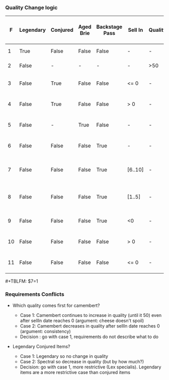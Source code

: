 
### Quality Change logic
| F  | Legendary | Conjured | Aged Brie | Backstage Pass | Sell In | Quality | Delta Sell In (out) | Delta Quality (out) | # Category Name                        |
|----|-----------|----------|-----------|----------------|---------|---------|---------------------|---------------------|----------------------------------------|
| 1  | True      | False    | False     | False          | -       | -       | sellIn -1           | quality +0          | Legendary Items                        |
| 2  | False     | -        | -         | -              | -       | >50     | sellIn -1           | quality +0          | Quality = 50                           |
| 3  | False     | True     | False     | False          | <= 0    | -       | sellIn -1           | max(0, quality -4)  | Conjured (Expired)                     |
| 4  | False     | True     | False     | False          | > 0     | -       | sellIn -1           | max(0, quality -2)  | Conjured (Fresh)                       |
| 5  | False     | -        | True      | False          | -       | -       | sellIn -1           | max(0, quality +1)  | Aged Brie                              |
| 6  | False     | False    | False     | True           | -       | -       | sellIn -1           | max(0, quality +1)  | Backstage Pass (Fresh)                 |
| 7  | False     | False    | False     | True           | [6..10] | -       | sellIn -1           | max(0, quality +2)  | Backstage Pass (<= 10 days to concert) |
| 8  | False     | False    | False     | True           | [1..5]  | -       | sellIn -1           | max(0, quality +3)  | Backstage Pass (<= 5 days to concert)  |
| 9  | False     | False    | False     | True           | <0      | -       | sellIn -1           | 0                   | Backstage Pass (Expired)               |
| 10 | False     | False    | False     | False          | > 0     | -       | sellIn -1           | max(0, quality -1)  | "Normal" (Fresh)                       |
| 11 | False     | False    | False     | False          | <= 0    | -       | sellIn -1           | max(0, quality -2)  | "Normal" (Expired)                     |
#+TBLFM: $7=1



### Requirements Conflicts

- Which quality comes first for camembert?
  	- Case 1: Camembert continues to increase in quality (until it 50) even after sellIn date reaches 0 (argument: cheese doesn't spoil)
  	- Case 2: Camembert decreases in quality after sellIn date reaches 0 (argument: consistency)
  	- Decision : go with case 1, requirements do not describe what to do

- Legendary Conjured Items?
  - Case 1: Legendary so no change in quality
  - Case 2: Spectral so decrease in quality (but by how much?)
  - Decision: go with case 1, more restrictive (Lex specialis). Legendary items are a more restrictive case than conjured items
